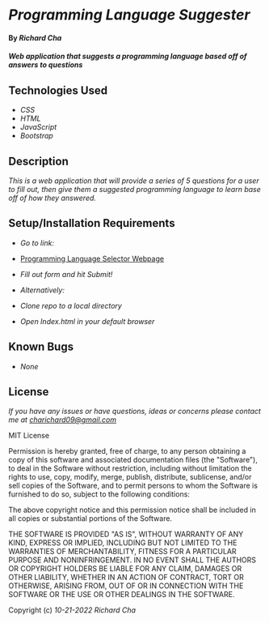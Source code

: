 # _Programming Language Suggester_

#### By _**Richard Cha**_

#### _Web application that suggests a programming language based off of answers to questions_

## Technologies Used

* _CSS_
* _HTML_
* _JavaScript_
* _Bootstrap_

## Description

_This is a web application that will provide a series of 5 questions for a user to fill out, then 
give them a suggested programming language to learn base off of how they answered._

## Setup/Installation Requirements

* _Go to link:_
* [Programming Language Selector Webpage](https://charichard09.github.io/programming-language-suggester)
* _Fill out form and hit Submit!_

* _Alternatively:_
* _Clone repo to a local directory_
* _Open Index.html in your default browser_

## Known Bugs

* _None_

## License

_If you have any issues or have questions, ideas or concerns please contact me at [charichard09@gmail.com](mailto:charichard09@gmail.com)_

MIT License

Permission is hereby granted, free of charge, to any person obtaining a copy
of this software and associated documentation files (the "Software"), to deal
in the Software without restriction, including without limitation the rights
to use, copy, modify, merge, publish, distribute, sublicense, and/or sell
copies of the Software, and to permit persons to whom the Software is
furnished to do so, subject to the following conditions:

The above copyright notice and this permission notice shall be included in all
copies or substantial portions of the Software.

THE SOFTWARE IS PROVIDED "AS IS", WITHOUT WARRANTY OF ANY KIND, EXPRESS OR
IMPLIED, INCLUDING BUT NOT LIMITED TO THE WARRANTIES OF MERCHANTABILITY,
FITNESS FOR A PARTICULAR PURPOSE AND NONINFRINGEMENT. IN NO EVENT SHALL THE
AUTHORS OR COPYRIGHT HOLDERS BE LIABLE FOR ANY CLAIM, DAMAGES OR OTHER
LIABILITY, WHETHER IN AN ACTION OF CONTRACT, TORT OR OTHERWISE, ARISING FROM,
OUT OF OR IN CONNECTION WITH THE SOFTWARE OR THE USE OR OTHER DEALINGS IN THE
SOFTWARE.

Copyright (c) _10-21-2022_ _Richard Cha_